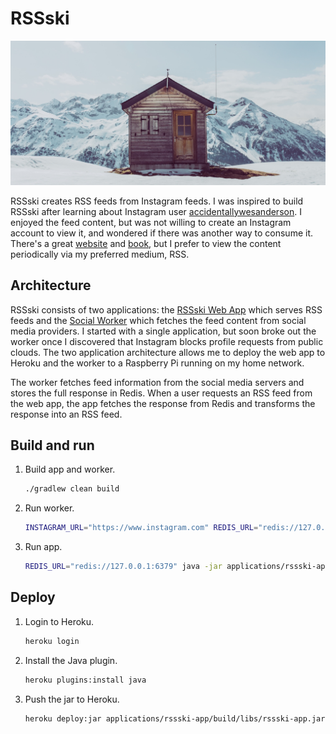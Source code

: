 # RSSski

![chalet](readme-images/chalet.jpg)

RSSski creates RSS feeds from Instagram feeds.
I was inspired to build RSSski after learning about Instagram user [accidentallywesanderson](https://www.instagram.com/accidentallywesanderson).
I enjoyed the feed content, but was not willing to create an Instagram account to view it, and wondered if there was
another way to consume it.
There's a great [website](https://accidentallywesanderson.com) and [book](https://accidentallywesanderson.com/book/),
but I prefer to view the content periodically via my preferred medium, RSS.

## Architecture

RSSski consists of two applications: the [RSSski Web App](applications/rssski-app) which serves RSS feeds and the
[Social Worker](applications/social-worker) which fetches the feed content from social media providers.
I started with a single application, but soon broke out the worker once I discovered that Instagram blocks profile
requests from public clouds.
The two application architecture allows me to deploy the web app to Heroku and the worker to a Raspberry Pi running on
my home network.

The worker fetches feed information from the social media servers and stores the full response in Redis.
When a user requests an RSS feed from the web app, the app fetches the response from Redis and transforms the response
into an RSS feed.

## Build and run

1.  Build app and worker.
    ```bash
    ./gradlew clean build
    ```

1.  Run worker.
    ```bash
    INSTAGRAM_URL="https://www.instagram.com" REDIS_URL="redis://127.0.0.1:6379" java -jar applications/social-worker/build/libs/social-worker.jar
    ```

1.  Run app.
    ```bash
    REDIS_URL="redis://127.0.0.1:6379" java -jar applications/rssski-app/build/libs/rssski-app.jar
    ```

## Deploy

1.  Login to Heroku.
    ```bash
    heroku login
    ```

1.  Install the Java plugin.
    ```bash
    heroku plugins:install java
    ```

1.  Push the jar to Heroku.
    ```bash
    heroku deploy:jar applications/rssski-app/build/libs/rssski-app.jar --app rssski
    ```
